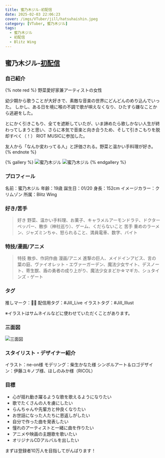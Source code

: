 ```yaml
---
title: 蜜乃木ジル-初配信
date: 2025-02-03 22:06:23
cover: /imgs/VTuber/jill/hatsuhaishin.jpeg
category: [VTuber, 蜜乃木ジル]
tags:
  - 蜜乃木ジル
  - 初配信
  - Blitz Wing
---
```


## 蜜乃木ジル-[初配信](https://www.youtube.com/watch?v=vwVDUc4iT84)

### 自己紹介

{% note red %}
野菜愛好家兼アーティストの女性

幼少期から歌うことが大好きで、素敵な音楽の世界にどんどんのめり込んでいった。
しかし、ある日を境に喉の不調で歌が唄えなくなり、ひたすら嫌なことから逃避をした。

とにかく引きこもり、全てを遮断していたが、いま諦めたら歌しかない人生が終わってしまうと思い、さらに本気で音楽と向き合うため、そして引きこもりを脱却すべく（！）
RIOT MUSICに参加した。

友人から「なんか変わってる人」と評価される。野菜と温かい手料理が好き。
{% endnote %}

{% gallery %}
![蜜乃木ジル](/imgs/VTuber/jill/jill_1.jpg)
![蜜乃木ジル](/imgs/VTuber/jill/jill_2.jpg)
{% endgallery %}

### プロフィール

名前：蜜乃木ジル
年齢：19歳
誕生日：01/20
身長：152cm
イメージカラー：クリムゾン
所属：Blitz Wing

### 好き/苦手

> 好き
野菜、温かい手料理、お菓子、キャラメルアーモンドラテ、ドクターペッパー、散歩（神社巡り）、ゲーム、くだらないこと
> 苦手
重めのラーメン、ジャズミンちゃ、怒られること、満員電車、数字、バイト

### 特技/漫画/アニメ

> 特技
散歩、作詞作曲
> 漫画/アニメ
進撃の巨人、メイドインアビス、言の葉の庭、ヴァイオレット・エヴァーガーデン、魔法少女サイト、デスノート、寄生獣、盾の勇者の成り上がり、魔法少女まどか☆マギカ、シュタインズ・ゲート

### タグ

推しマーク：🍯🥀
配信用タグ：#Jill_Live
イラストタグ：#Jill_Illust

※イラストはサムネイルなどに使わせていただくことがあります。

### 三面図

![三面図](/imgs/VTuber/jill/mitsunokijill.jpg)

### スタイリスト・デザイナー紹介

イラスト：ne-on様
モデリング：柴生かなた様
シンボルアート＆ロゴデザイン：伊藤ユキノブ様、ほしのみか様（RICOL）

### 目標

- 心が揺れ動き躍るような歌を歌えるようになりたい
- 歌でたくさんの人を虜にしたい
- らんちゃんや先輩方と仲良くなりたい
- お世話になった人たちに恩返しがしたい
- 自分で作った曲を発表したい
- 憧れのアーティストと一緒に曲を作りたい
- アニメや映画の主題歌を歌いたい
- オリジナルCDアルバルを出したい

まずは登録者10万人を目指してがんばります！
